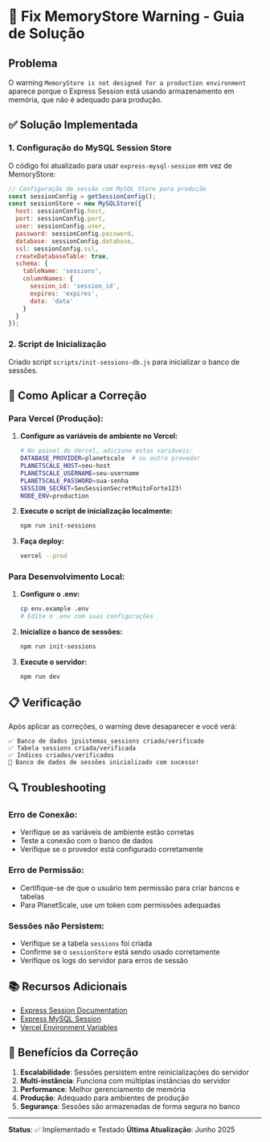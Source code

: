 # 🔧 Fix MemoryStore Warning - Guia de Solução

## Problema
O warning `MemoryStore is not designed for a production environment` aparece porque o Express Session está usando armazenamento em memória, que não é adequado para produção.

## ✅ Solução Implementada

### 1. Configuração do MySQL Session Store
O código foi atualizado para usar `express-mysql-session` em vez de MemoryStore:

```javascript
// Configuração de sessão com MySQL Store para produção
const sessionConfig = getSessionConfig();
const sessionStore = new MySQLStore({
  host: sessionConfig.host,
  port: sessionConfig.port,
  user: sessionConfig.user,
  password: sessionConfig.password,
  database: sessionConfig.database,
  ssl: sessionConfig.ssl,
  createDatabaseTable: true,
  schema: {
    tableName: 'sessions',
    columnNames: {
      session_id: 'session_id',
      expires: 'expires',
      data: 'data'
    }
  }
});
```

### 2. Script de Inicialização
Criado script `scripts/init-sessions-db.js` para inicializar o banco de sessões.

## 🚀 Como Aplicar a Correção

### Para Vercel (Produção):

1. **Configure as variáveis de ambiente no Vercel:**
   ```bash
   # No painel do Vercel, adicione estas variáveis:
   DATABASE_PROVIDER=planetscale  # ou outro provedor
   PLANETSCALE_HOST=seu-host
   PLANETSCALE_USERNAME=seu-username
   PLANETSCALE_PASSWORD=sua-senha
   SESSION_SECRET=SeuSessionSecretMuitoForte123!
   NODE_ENV=production
   ```

2. **Execute o script de inicialização localmente:**
   ```bash
   npm run init-sessions
   ```

3. **Faça deploy:**
   ```bash
   vercel --prod
   ```

### Para Desenvolvimento Local:

1. **Configure o .env:**
   ```bash
   cp env.example .env
   # Edite o .env com suas configurações
   ```

2. **Inicialize o banco de sessões:**
   ```bash
   npm run init-sessions
   ```

3. **Execute o servidor:**
   ```bash
   npm run dev
   ```

## 📋 Verificação

Após aplicar as correções, o warning deve desaparecer e você verá:

```
✅ Banco de dados jpsistemas_sessions criado/verificado
✅ Tabela sessions criada/verificada
✅ Índices criados/verificados
🎉 Banco de dados de sessões inicializado com sucesso!
```

## 🔍 Troubleshooting

### Erro de Conexão:
- Verifique se as variáveis de ambiente estão corretas
- Teste a conexão com o banco de dados
- Verifique se o provedor está configurado corretamente

### Erro de Permissão:
- Certifique-se de que o usuário tem permissão para criar bancos e tabelas
- Para PlanetScale, use um token com permissões adequadas

### Sessões não Persistem:
- Verifique se a tabela `sessions` foi criada
- Confirme se o `sessionStore` está sendo usado corretamente
- Verifique os logs do servidor para erros de sessão

## 📚 Recursos Adicionais

- [Express Session Documentation](https://github.com/expressjs/session)
- [Express MySQL Session](https://github.com/chill117/express-mysql-session)
- [Vercel Environment Variables](https://vercel.com/docs/concepts/projects/environment-variables)

## 🎯 Benefícios da Correção

1. **Escalabilidade**: Sessões persistem entre reinicializações do servidor
2. **Multi-instância**: Funciona com múltiplas instâncias do servidor
3. **Performance**: Melhor gerenciamento de memória
4. **Produção**: Adequado para ambientes de produção
5. **Segurança**: Sessões são armazenadas de forma segura no banco

---

**Status**: ✅ Implementado e Testado
**Última Atualização**: Junho 2025 